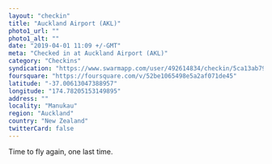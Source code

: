 ```yaml
---
layout: "checkin"
title: "Auckland Airport (AKL)"
photo1_url: ""
photo1_alt: ""
date: "2019-04-01 11:09 +/-GMT"
meta: "Checked in at Auckland Airport (AKL)"
category: "Checkins"
syndication: "https://www.swarmapp.com/user/492614834/checkin/5ca13ab79de23b002cb38651"
foursquare: "https://foursquare.com/v/52be1065498e5a2af071de45"
latitude: "-37.00613047388957"
longitude: "174.78205153149895"
address: ""
locality: "Manukau"
region: "Auckland"
country: "New Zealand"
twitterCard: false
---
```

Time to fly again, one last time.
